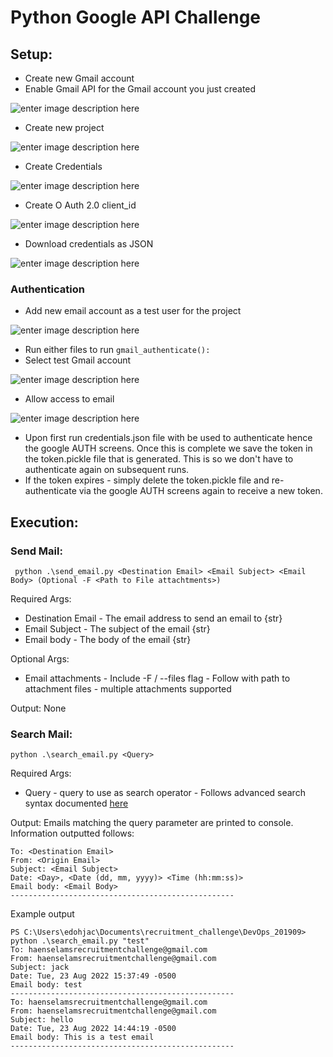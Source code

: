 # Python Google API Challenge

## Setup:

- Create new Gmail account
- Enable Gmail API for the Gmail account you just created

![enter image description here](https://github.com/j-dorty/recruitment_challenge/blob/master/DevOps_201909/assets/enable-gmail-api.png)

- Create new project

![enter image description here](https://github.com/j-dorty/recruitment_challenge/blob/master/DevOps_201909/assets/create_project.PNG)

- Create Credentials

![enter image description here](https://github.com/j-dorty/recruitment_challenge/blob/master/DevOps_201909/assets/create_credentials.PNG)

- Create O Auth 2.0 client_id

![enter image description here](https://github.com/j-dorty/recruitment_challenge/blob/master/DevOps_201909/assets/create_O_auth_client.PNG)

- Download credentials as JSON

![enter image description here](https://github.com/j-dorty/recruitment_challenge/blob/master/DevOps_201909/assets/download_credentials.PNG)

### Authentication

- Add new email account as a test user for the project

![enter image description here](https://github.com/j-dorty/recruitment_challenge/blob/master/DevOps_201909/assets/test_user.PNG)

- Run either files to run `gmail_authenticate():`
- Select test Gmail account

![enter image description here](https://github.com/j-dorty/recruitment_challenge/blob/master/DevOps_201909/assets/auth.PNG)

- Allow access to email

![enter image description here](https://github.com/j-dorty/recruitment_challenge/blob/master/DevOps_201909/assets/allow.PNG)

- Upon first run credentials.json file with be used to authenticate hence the google AUTH screens. Once this is complete we save the token in the token.pickle file that is generated. This is so we don't have to authenticate again on subsequent runs.
- If the token expires - simply delete the token.pickle file and re-authenticate via the google AUTH screens again to receive a new token.

## Execution:

### Send Mail:

     python .\send_email.py <Destination Email> <Email Subject> <Email Body> (Optional -F <Path to File attachtments>)

Required Args:

- Destination Email - The email address to send an email to {str}
- Email Subject - The subject of the email {str}
- Email body - The body of the email {str}

Optional Args:

- Email attachments - Include -F / --files flag - Follow with path to attachment files - multiple attachments supported

Output:
None

### Search Mail:

    python .\search_email.py <Query>

Required Args:

- Query - query to use as search operator - Follows advanced search syntax documented [here](https://support.google.com/mail/answer/7190)

Output:
Emails matching the query parameter are printed to console.
Information outputted follows:

    To: <Destination Email>
    From: <Origin Email>
    Subject: <Email Subject>
    Date: <Day>, <Date (dd, mm, yyyy)> <Time (hh:mm:ss)>
    Email body: <Email Body>
    --------------------------------------------------

Example output

    PS C:\Users\edohjac\Documents\recruitment_challenge\DevOps_201909> python .\search_email.py "test"
    To: haenselamsrecruitmentchallenge@gmail.com
    From: haenselamsrecruitmentchallenge@gmail.com
    Subject: jack
    Date: Tue, 23 Aug 2022 15:37:49 -0500
    Email body: test
    --------------------------------------------------
    To: haenselamsrecruitmentchallenge@gmail.com
    From: haenselamsrecruitmentchallenge@gmail.com
    Subject: hello
    Date: Tue, 23 Aug 2022 14:44:19 -0500
    Email body: This is a test email
    --------------------------------------------------
